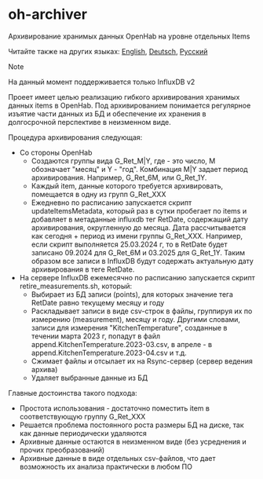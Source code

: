 # oh-archiver
Архивирование хранимых данных OpenHab на уровне отдельных Items

Читайте также на других языках: [English](README.md), [Deutsch](README.de.md), [Русский](README.ru.md) 

> [!NOTE]
> На данный момент поддерживается только InfluxDB v2


Проеет имеет целью реализацию гибкого архивирования хранимых данных items в OpenHab. Под архивированием понимается регулярное изъятие части данных из БД и обеспечение их хранения в долгосрочной перспективе в неизменном виде.

Процедура архивирования следующая:
* Со стороны OpenHab
  - Cоздаются группы вида G_Ret_<NN>M|Y, где <NN> - это число, M обозначает "месяц" и Y - "год". Комбинация <NN>M|Y задает период архивирования. Например, G_Ret_6M, или G_Ret_1Y.
  - Каждый item, данные которого требуется архивировать, помещается в одну из групп G_Ret_XXX
  - Ежедневно по расписанию запускается скрипт updateItemsMetadata, который раз в сутки пробегает по items и добавляет в метаданные influxdb тег RetDate, содержащий дату архивирования, округленную до месяца. Дата рассчитывается как сегодня + период из имени группы G_Ret_XXX. Например, если скрипт выполняется 25.03.2024 г, то в RetDate будет записано 09.2024 для G_Ret_6M и 03.2025 для G_Ret_1Y. Таким образом все записи в InfluxDB будут содержать актуальную дату архивирования в теге RetDate.
* На сервере InfluxDB ежемесячно по расписанию запускается скрипт retire_measurements.sh, который:
  - Выбирает из БД записи (points), для которых значение тега RetDate равно текущему месяцу и году
  - Раскладывает записи в виде csv-строк в файлы, группируя их по измерению (measurement), месяцу и году. Другими словами, записи для измерения "KitchenTemperature", созданные в течении марта 2023 г, попадут в файл append.KitchenTemperature.2023-03.csv, в апреле - в append.KitchenTemperature.2023-04.csv и т.д.
  - Сжимает файлы и отсылает их на Rsync-сервер (сервер ведения архива)
  - Удаляет выбранные данные из БД

Главные достоинства такого подхода:
* Простота использования - достаточно поместить item в соответствующую группу G_Ret_XXX
* Решается проблема постоянного роста размеры БД на диске, так как данные периодически удаляются
* Архивные данные остаются в неизменном виде (без усреднения и прочих преобразований)
* Архивные данные в виде отдельных csv-файлов, что дает возможность их анализа практически в любом ПО
